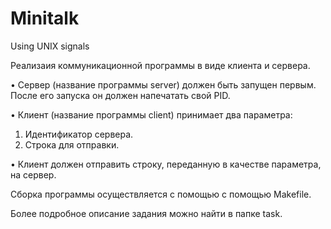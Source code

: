 # Minitalk
Using UNIX signals

Реализаия коммуникационной программы в виде клиента и сервера.

• Сервер (название программы server) должен быть запущен первым. После его запуска он должен напечатать свой PID.

• Клиент (название программы client) принимает два параметра:
 1) Идентификатор сервера.
 2) Строка для отправки.

• Клиент должен отправить строку, переданную в качестве параметра, на сервер.

Сборка программы осуществляется с помощью с помощью Makefile.

Более подробное описание задания можно найти в папке task.
